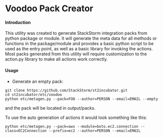Voodoo Pack Creator
=====

#### Introduction
This utility was created to generate StackStorm integration packs from python package or module.  It will generate the meta data for all methods or functions in the package/module and provides a basic python script to be used as the entry point, as well as a basic library for invoking the actions.  Most packs generated from this utility will require customization to the action.py library to make all actions work correctly.


#### Usage

* Generate an empty pack:
```
git clone https://github.com/StackStorm/st2incubator.git
cd st2incubator/etc/voodoo
python etc/metagen.py --pack=FOO --author=PERSON --email=EMAIL --empty
```
and the pack will be located in output/packs.

To use the auto generation of actions it would look something like this:

```
python etc/metagen.py --pack=aws --module=boto.ec2.connection --class=EC2Connection --prefix=ec2 --author=PERSON --email=EMAIL
```


